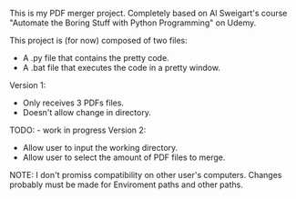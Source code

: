 This is my PDF merger project. Completely based on Al Sweigart's course "Automate the Boring Stuff with Python Programming" on Udemy.

This project is (for now) composed of two files:
* A .py file that contains the pretty code.
* A .bat file that executes the code in a pretty window.

Version 1: 
* Only receives 3 PDFs files.
* Doesn't allow change in directory.



TODO: - work in progress
Version 2:
* Allow user to input the working directory.
* Allow user to select the amount of PDF files to merge.


NOTE: I don't promiss compatibility on other user's computers.
Changes probably must be made for Enviroment paths and other paths.
